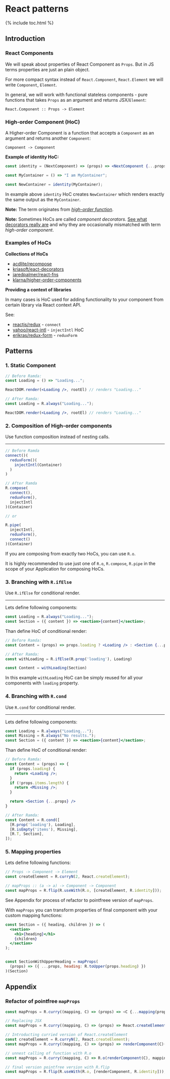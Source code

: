 # React patterns

{% include toc.html %}

## Introduction

### React Components

We will speak about properties of React Component as `Props`. But in JS terms properties are just an plain object.

For more compact syntax instead of `React.Component`, `React.Element` we will write `Component`, `Element`.

In general, we will work with functional stateless components - pure functions that takes `Props` as an argument and returns JSX/`Element`:

```
React.Component :: Props -> Element
```


### High-order Component (HoC)

A Higher-order Component is a function that accepts a `Component` as an argument and returns another `Component`:

```
Component -> Component
```

**Example of identity HoC:**

```jsx
const identity = (NextComponent) => (props) => <NextComponent {...props} />

const MyContainer = () => "I am MyContainer";

const NewContainer = identity(MyContainer);
```

In example above `identity` HoC creates `NewContainer` which renders exactly the same output as the `MyContainer`.

**Note:** The term originates from [_high-order function_](https://en.wikipedia.org/wiki/Higher-order_function).

**Note:** Sometimes HoCs are called _component decorators_. [See what decorators really are](https://github.com/tc39/proposal-decorators) and why they are occasionally mismatched with term _high-order component_.

### Examples of HoCs

**Collections of HoCs**

* [acdlite/recompose](https://github.com/acdlite/recompose)
* [kriasoft/eact-decorators](https://github.com/kriasoft/react-decorators)
* [jaredpalmer/react-fns](https://github.com/jaredpalmer/react-fns)
* [klarna/higher-order-components](https://github.com/klarna/higher-order-components)

**Providing a context of libraries**

In many cases is HoC used for adding functionality to your component from certain library via React context API.

See:

* [reactjs/redux](https://github.com/reactjs/redux) - `connect`
* [yahoo/react-intl](https://github.com/yahoo/react-intl) - `injectIntl` HoC
* [erikras/redux-form](https://github.com/erikras/redux-form) - `reduxForm`

## Patterns

### 1. Static Component


```jsx
// Before Ramda:
const Loading = () => "Loading...";

ReactDOM.render(<Loading />, rootEl) // renders "Loading..."
```


```jsx
// After Ramda:
const Loading = R.always("Loading...");

ReactDOM.render(<Loading />, rootEl) // renders "Loading..."
```


### 2. Composition of High-order components

Use function composition instead of nesting calls.

---

```js
// Before Ramda
connect()(
  reduxForm()(
    injectIntl(Container)
  )
)
```

```js
// After Ramda
R.compose(
  connect(),
  reduxForm(),
  injectIntl
)(Container)

// or

R.pipe(
  injectIntl,
  reduxForm(),
  connect()
)(Container)
```

If you are composing from exactly two HoCs, you can use `R.o`.

It is highly recommended to use just one of `R.o`, `R.compose`, `R.pipe` in the scope of your Application for composing HoCs.

### 3. Branching with `R.ifElse`

Use `R.ifElse` for conditional render.

---

Lets define following components:

```jsx
const Loading = R.always("Loading...");
const Section = ({ content }) => <section>{content}</section>;
```

Than define HoC of conditional render:

```jsx
// Before Ramda:
const Content = (props) => props.loading ? <Loading /> : <Section {...props} />
```

```jsx
// After Ramda:
const withLoading = R.ifElse(R.prop('loading'), Loading)

const Content = withLoading(Section)
```

In this example `withLoading` HoC can be simply reused for all your components with `loading` property.

### 4. Branching with `R.cond`

Use `R.cond` for conditional render.

---

Lets define following components:

```jsx
const Loading = R.always("Loading...");
const Missing = R.always("No results.");
const Section = ({ content }) => <section>{content}</section>;
```

Than define HoC of conditional render:

```jsx
// Before Ramda:
const Content = (props) => {
  if (props.loading) {
    return <Loading />;
  }
  if (!props.items.length) {
    return <Missing />;
  }

  return <Section {...props} />
}
```

```jsx
// After Ramda:
const Content = R.cond([
  [R.prop('loading'), Loading],
  [R.isEmpty('items'), Missing],
  [R.T, Section],
]);
```

### 5. Mapping properties

Lets define following functions:

```js
// Props -> Component -> Element
const createElement = R.curryN(2, React.createElement);

// mapProps :: (a -> a) -> Component -> Component
const mapProps = R.flip(R.useWith(R.o, [createElement, R.identity]));
```

See Appendix for process of refactor to pointfreee version of `mapProps`.

With `mapProps` you can transform properties of final component with your custom mapping functions:

```jsx
const Section = ({ heading, children }) => (
  <section>
    <h1>{heading}</h1>
    {children}
  </section>
);


const SectionWithUpperHeading = mapProps(
  (props) => ({ ...props, heading: R.toUpper(props.heading) })
)(Section)
```


## Appendix

### Refactor of pointfree `mapProps`

```js
const mapProps = R.curry((mapping, C) => (props) => <C {...mapping(props)} />);

// Replacing JSX
const mapProps = R.curry((mapping, C) => (props) => React.createElement(C, mapping(props)));

// Introducting curried version of React.createElement
const createElement = R.curryN(2, React.createElement);
const mapProps = R.curry((mapping, C) => (props) => renderComponent(C)(mapping(props)))

// unnest calling of function with R.o
const mapProps = R.curry((mapping, C) => R.o(renderComponent(C), mapping))

// final version pointfree version with R.flip
const mapProps = R.flip(R.useWith(R.o, [renderComponent, R.identity]));
```
